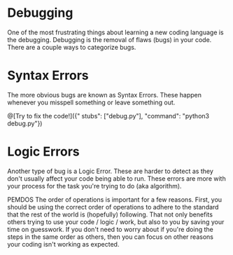 # Debugging

One of the most frustrating things about learning a new coding language is the debugging. Debugging is the removal of flaws (bugs) in your code. There are a 
couple ways to categorize bugs. 
    
# Syntax Errors

The more obvious bugs are known as Syntax Errors. These happen whenever you misspell something or leave something out. 

@[Try to fix the code!]({" stubs": ["debug.py"], "command": "python3 debug.py"})



# Logic Errors

Another type of bug is a Logic Error. These are harder to detect as they don't usually affect your code being able to run. These errors are more with your 
process for the task you're trying to do (aka algorithm). 
    
    
PEMDOS
    The order of operations is important for a few reasons. First, you should be using the correct order of operations to adhere to the standard that the rest
    of the world is (hopefully) following. That not only benefits others trying to use your code / logic / work, but also to you by saving your time on guesswork.
    If you don't need to worry about if you're doing the steps in the same order as others, then you can focus on other reasons your coding isn't working as expected.
    
   
